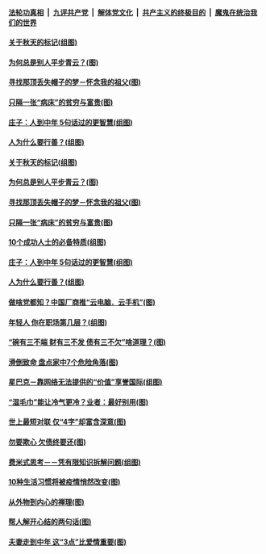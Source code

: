 

####  [法轮功真相](../../../../basic/blob/master/README.md?t=09201231) &nbsp;|&nbsp; [九评共产党](../../../../9ping.md/blob/master/README.md?t=09201231) &nbsp;|&nbsp; [解体党文化](../../../../jtdwh.md/blob/master/README.md?t=09201231)  &nbsp;|&nbsp; [共产主义的终极目的](../../../../gczydzjmd.md/blob/master/README.md?t=09201231) &nbsp;|&nbsp; [魔鬼在统治我们的世界](../../../../mgztzwmdsj.md/blob/master/README.md?t=09201231) 

#### [关于秋天的标记(组图)](../pages/p8/946672.md?t=09201231) 

#### [为何总是别人平步青云？(图)](../pages/p8/945907.md?t=09201231) 

#### [寻找那顶丢失帽子的梦－怀念我的祖父(图)](../pages/p8/946241.md?t=09201231) 

#### [只隔一张“病床”的贫穷与富贵(图)](../pages/p8/946620.md?t=09201231) 

#### [庄子：人到中年 5句话过的更智慧(组图)](../pages/p8/946596.md?t=09201231) 

#### [人为什么要行善？(组图)](../pages/p8/946265.md?t=09201231) 

#### [关于秋天的标记(组图)](../pages/p8/946672.md?t=09201231) 

#### [为何总是别人平步青云？(图)](../pages/p8/945907.md?t=09201231) 

#### [寻找那顶丢失帽子的梦－怀念我的祖父(图)](../pages/p8/946241.md?t=09201231) 

#### [只隔一张“病床”的贫穷与富贵(图)](../pages/p8/946620.md?t=09201231) 

#### [10个成功人士的必备特质(组图)](../pages/p8/946312.md?t=09201231) 

#### [庄子：人到中年 5句话过的更智慧(组图)](../pages/p8/946596.md?t=09201231) 

#### [人为什么要行善？(组图)](../pages/p8/946265.md?t=09201231) 

#### [做啥党都知？中国厂商推“云电脑．云手机”(图)](../pages/p8/946444.md?t=09201231) 

#### [年轻人 你在职场第几层？(组图)](../pages/p8/946231.md?t=09201231) 

#### [“碗有三不端 财有三不发 债有三不欠”啥道理？(图)](../pages/p8/946011.md?t=09201231) 

#### [滑倒致命 盘点家中7个危险角落(图)](../pages/p8/946407.md?t=09201231) 

#### [星巴克－靠网络无法提供的“价值”享誉国际(组图)](../pages/p8/945895.md?t=09201231) 

#### [“湿毛巾”能让冷气更冷？业者：最好别用(图)](../pages/p8/946414.md?t=09201231) 

#### [世上最短对联 仅“4字”却富含深意(图)](../pages/p8/946352.md?t=09201231) 

#### [勿要欺心 欠债终要还(图)](../pages/p8/945761.md?t=09201231) 

#### [费米式思考－－凭有限知识拆解问题(组图)](../pages/p8/945890.md?t=09201231) 

#### [10种生活习惯将被疫情悄然改变(图)](../pages/p8/945871.md?t=09201231) 

#### [从外物到内心的禅理(图)](../pages/p8/945750.md?t=09201231) 

#### [帮人解开心结的两句话(图)](../pages/p8/945754.md?t=09201231) 

#### [夫妻走到中年 这“3点”比爱情重要(图)](../pages/p8/946183.md?t=09201231) 

